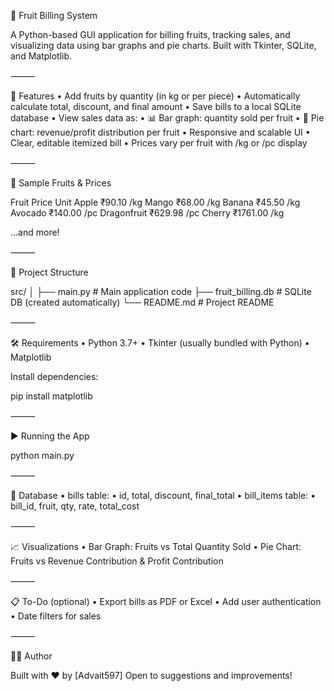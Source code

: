 🛒 Fruit Billing System

A Python-based GUI application for billing fruits, tracking sales, and visualizing data using bar graphs and pie charts. Built with Tkinter, SQLite, and Matplotlib.

⸻

🚀 Features
	•	Add fruits by quantity (in kg or per piece)
	•	Automatically calculate total, discount, and final amount
	•	Save bills to a local SQLite database
	•	View sales data as:
	•	📊 Bar graph: quantity sold per fruit
	•	🥧 Pie chart: revenue/profit distribution per fruit 
	•	Responsive and scalable UI
	•	Clear, editable itemized bill
	•	Prices vary per fruit with /kg or /pc display

⸻

🧾 Sample Fruits & Prices

Fruit	Price	Unit
Apple	₹90.10	/kg
Mango	₹68.00	/kg
Banana	₹45.50	/kg
Avocado	₹140.00	/pc
Dragonfruit	₹629.98	/pc
Cherry	₹1761.00	/kg

…and more!

⸻

📂 Project Structure

src/
│
├── main.py          # Main application code
├── fruit_billing.db # SQLite DB (created automatically)
└── README.md        # Project README


⸻

🛠️ Requirements
	•	Python 3.7+
	•	Tkinter (usually bundled with Python)
	•	Matplotlib

Install dependencies:

pip install matplotlib


⸻

▶️ Running the App

python main.py


⸻

💾 Database
	•	bills table:
	•	id, total, discount, final_total
	•	bill_items table:
	•	bill_id, fruit, qty, rate, total_cost

⸻

📈 Visualizations
	•	Bar Graph: Fruits vs Total Quantity Sold
	•	Pie Chart: Fruits vs Revenue Contribution & Profit Contribution

⸻

📋 To-Do (optional)
	•	Export bills as PDF or Excel
	•	Add user authentication
	•	Date filters for sales

⸻

🧑‍💻 Author

Built with ❤️ by [Advait597]
Open to suggestions and improvements!
